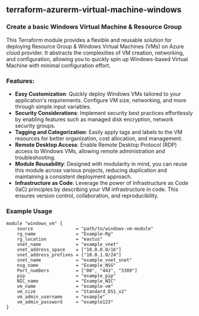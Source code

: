 ## terraform-azurerm-virtual-machine-windows

### Create a basic Windows Virtual Machine & Resource Group
This Terraform module provides a flexible and reusable solution for deploying Resource Group & Windows Virtual Machines (VMs) on Azure cloud provider. It abstracts the complexities of VM creation, networking, and configuration, allowing you to quickly spin up Windows-based Virtual Machine with minimal configuration effort.

### Features:
- **Easy Customization**: Quickly deploy Windows VMs tailored to your application's requirements. Configure VM size, networking, and more through simple input variables.
- **Security Considerations**: Implement security best practices effortlessly by enabling features such as managed disk encryption, network security groups.
- **Tagging and Categorization**: Easily apply tags and labels to the VM resources for better organization, cost allocation, and management.
- **Remote Desktop Access**: Enable Remote Desktop Protocol (RDP) access to Windows VMs, allowing remote administration and troubleshooting.
- **Module Reusability**: Designed with modularity in mind, you can reuse this module across various projects, reducing duplication and maintaining a consistent deployment approach.
- **Infrastructure as Code**: Leverage the power of Infrastructure as Code (IaC) principles by describing your VM infrastructure in code. This ensures version control, collaboration, and reproducibility.


### Example Usage 
```hcl
module "windows_vm" {
    source                = "path/to/windows-vm-module"
    rg_name               = "Example-Rg" 
    rg_location           = "eastus" 
    vnet_name             = "example_vnet" 
    vnet_address_space    = ["10.0.0.0/16"] 
    snet_address_prefixes = ["10.0.1.0/24"] 
    snet_name             = "example_vnet_snet" 
    nsg_name              = "Example_NSG" 
    Port_numbers          = ["80", "443", "3389"] 
    pip                   = "example_pip" 
    NIC_name              = "Example_NIC" 
    vm_name               = "example-vm" 
    vm_size               = "Standard_DS1_v2" 
    vm_admin_username     = "example" 
    vm_admin_password     = "example123" 
}
```